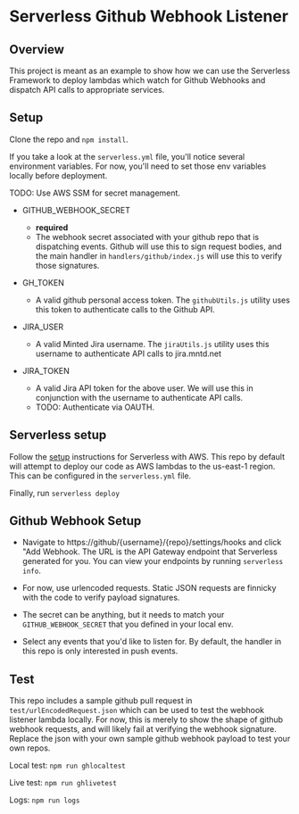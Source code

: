 # Serverless Github Webhook Listener

## Overview

This project is meant as an example to show how we can use the Serverless Framework to deploy lambdas which watch for Github Webhooks and dispatch API calls to appropriate services.

## Setup

Clone the repo and `npm install`.

If you take a look at the `serverless.yml` file, you'll notice several environment variables. For now, you'll need to set those env variables locally before deployment.

TODO: Use AWS SSM for secret management.

- GITHUB_WEBHOOK_SECRET
    - **required**
    - The webhook secret associated with your github repo that is dispatching events. Github will use this to sign request bodies, and the main handler in `handlers/github/index.js` will use this to verify those signatures.

- GH_TOKEN
    - A valid github personal access token. The `githubUtils.js` utility uses this token to authenticate calls to the Github API.

- JIRA_USER
    - A valid Minted Jira username. The `jiraUtils.js` utility uses this username to authenticate API calls to jira.mntd.net
- JIRA_TOKEN
    - A valid Jira API token for the above user. We will use this in conjunction with the username to authenticate API calls.
    - TODO: Authenticate via OAUTH.


## Serverless setup

Follow the [setup](https://serverless.com/framework/docs/providers/aws/guide/credentials/) instructions for Serverless with AWS. This repo by default will attempt to deploy our code as AWS lambdas to the us-east-1 region. This can be configured in the `serverless.yml` file.

Finally, run `serverless deploy`

## Github Webhook Setup

- Navigate to https://github/{username}/{repo}/settings/hooks and click "Add Webhook. The URL is the API Gateway endpoint that Serverless generated for you. You can view your endpoints by running `serverless info`.

- For now, use urlencoded requests. Static JSON requests are finnicky with the code to verify payload signatures.

- The secret can be anything, but it needs to match your `GITHUB_WEBHOOK_SECRET` that you defined in your local env.

- Select any events that you'd like to listen for. By default, the handler in this repo is only interested in push events.

## Test

This repo includes a sample github pull request in `test/urlEncodedRequest.json` which can be used to test the webhook listener lambda locally. For now, this is merely to show the shape of github webhook requests, and will likely fail at verifying the webhook signature. Replace the json with your own sample github webhook payload to test your own repos.

Local test:
`npm run ghlocaltest`

Live test:
`npm run ghlivetest`

Logs:
`npm run logs`



